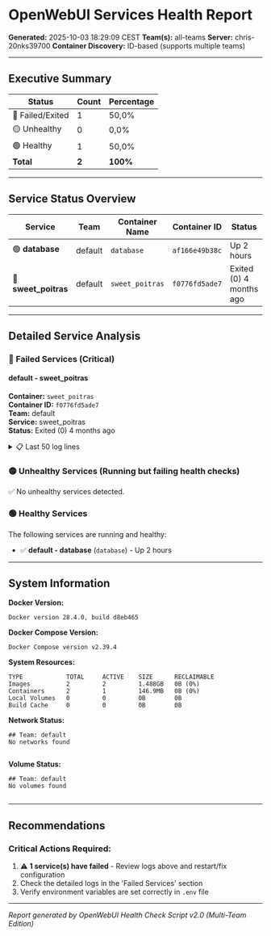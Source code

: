 # OpenWebUI Services Health Report

**Generated:** 2025-10-03 18:29:09 CEST
**Team(s):** all-teams
**Server:** chris-20nks39700
**Container Discovery:** ID-based (supports multiple teams)

---

## Executive Summary


| Status | Count | Percentage |
|--------|-------|------------|
| 🔴 Failed/Exited | 1 | 50,0% |
| 🟡 Unhealthy | 0 | 0,0% |
| 🟢 Healthy | 1 | 50,0% |
| **Total** | **2** | **100%** |

---

## Service Status Overview


| Service | Team | Container Name | Container ID | Status | Health Check |
|---------|------|----------------|--------------|--------|--------------|
| 🟢 **database** | default | `database` | `af166e49b38c` | Up 2 hours | no-healthcheck |
| 🔴 **sweet_poitras** | default | `sweet_poitras` | `f0776fd5ade7` | Exited (0) 4 months ago | no-healthcheck |

---

## Detailed Service Analysis


### 🔴 Failed Services (Critical)


#### default - sweet_poitras

**Container:** `sweet_poitras`  
**Container ID:** `f0776fd5ade7`  
**Team:** default  
**Service:** sweet_poitras  
**Status:** Exited (0) 4 months ago  

<details>
<summary>📋 Last 50 log lines</summary>

```

Hello from Docker!
This message shows that your installation appears to be working correctly.

To generate this message, Docker took the following steps:
 1. The Docker client contacted the Docker daemon.
 2. The Docker daemon pulled the "hello-world" image from the Docker Hub.
    (amd64)
 3. The Docker daemon created a new container from that image which runs the
    executable that produces the output you are currently reading.
 4. The Docker daemon streamed that output to the Docker client, which sent it
    to your terminal.

To try something more ambitious, you can run an Ubuntu container with:
 $ docker run -it ubuntu bash

Share images, automate workflows, and more with a free Docker ID:
 https://hub.docker.com/

For more examples and ideas, visit:
 https://docs.docker.com/get-started/

```

</details>


### 🟡 Unhealthy Services (Running but failing health checks)

✅ No unhealthy services detected.

### 🟢 Healthy Services

The following services are running and healthy:

- ✅ **default - database** (`database`) - Up 2 hours

---

## System Information

**Docker Version:**
```
Docker version 28.4.0, build d8eb465
```

**Docker Compose Version:**
```
Docker Compose version v2.39.4
```

**System Resources:**
```
TYPE            TOTAL     ACTIVE    SIZE      RECLAIMABLE
Images          2         2         1.488GB   0B (0%)
Containers      2         1         146.9MB   0B (0%)
Local Volumes   0         0         0B        0B
Build Cache     0         0         0B        0B
```

**Network Status:**
```
## Team: default
No networks found


```

**Volume Status:**
```
## Team: default
No volumes found


```

---

## Recommendations


### Critical Actions Required:

1. ⚠️ **1 service(s) have failed** - Review logs above and restart/fix configuration
2. Check the detailed logs in the 'Failed Services' section
3. Verify environment variables are set correctly in `.env` file

---

*Report generated by OpenWebUI Health Check Script v2.0 (Multi-Team Edition)*

